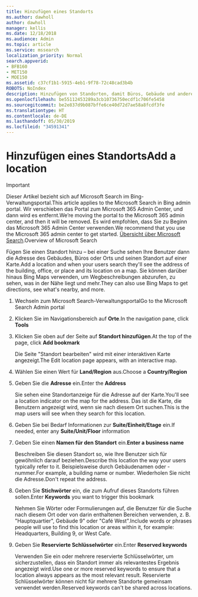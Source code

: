 ```yaml
---
title: Hinzufügen eines Standorts
ms.author: dawholl
author: dawholl
manager: kellis
ms.date: 12/18/2018
ms.audience: Admin
ms.topic: article
ms.service: mssearch
localization_priority: Normal
search.appverid:
- BFB160
- MET150
- MOE150
ms.assetid: c37cf1b1-5915-4eb1-9f78-72c48cad3b4b
ROBOTS: NoIndex
description: Hinzufügen von Standorten, damit Büros, Gebäude und andere Arbeitsbereiche Ihrer Organisation in Ihren Microsoft Search-Arbeitsergebnissen angezeigt werden
ms.openlocfilehash: be55112453289a3cb10736750ecdf1c706fe5458
ms.sourcegitcommit: be2e837d9b087bffe6ce40d72d7ae58a8fcdf3fe
ms.translationtype: HT
ms.contentlocale: de-DE
ms.lasthandoff: 05/30/2019
ms.locfileid: "34591341"
---
```

# <a name="add-a-location"></a><span data-ttu-id="9a94e-103">Hinzufügen eines Standorts</span><span class="sxs-lookup"><span data-stu-id="9a94e-103">Add a location</span></span>

> [!IMPORTANT]
> <span data-ttu-id="9a94e-104">Dieser Artikel bezieht sich auf Microsoft Search im Bing-Verwaltungsportal.</span><span class="sxs-lookup"><span data-stu-id="9a94e-104">This article applies to the Microsoft Search in Bing admin portal.</span></span> <span data-ttu-id="9a94e-105">Wir verschieben das Portal zum Microsoft 365 Admin Center, und dann wird es entfernt.</span><span class="sxs-lookup"><span data-stu-id="9a94e-105">We’re moving the portal to the Microsoft 365 admin center, and then it will be removed.</span></span> <span data-ttu-id="9a94e-106">Es wird empfohlen, dass Sie zu Beginn das Microsoft 365 Admin Center verwenden.</span><span class="sxs-lookup"><span data-stu-id="9a94e-106">We recommend that you use the Microsoft 365 admin center to get started.</span></span> <span data-ttu-id="9a94e-107">[Übersicht über Microsoft Search](overview-microsoft-search.md).</span><span class="sxs-lookup"><span data-stu-id="9a94e-107">Overview of Microsoft Search</span></span>
    
<span data-ttu-id="9a94e-108">Fügen Sie einen Standort hinzu – bei einer Suche sehen Ihre Benutzer dann die Adresse des Gebäudes, Büros oder Orts und seinen Standort auf einer Karte.</span><span class="sxs-lookup"><span data-stu-id="9a94e-108">Add a location and when your users search they'll see the address of the building, office, or place and its location on a map.</span></span> <span data-ttu-id="9a94e-109">Sie können darüber hinaus Bing Maps verwenden, um Wegbeschreibungen abzurufen, zu sehen, was in der Nähe liegt und mehr.</span><span class="sxs-lookup"><span data-stu-id="9a94e-109">They can also use Bing Maps to get directions, see what's nearby, and more.</span></span>
  
1. <span data-ttu-id="9a94e-110">Wechseln zum Microsoft Search-Verwaltungsportal</span><span class="sxs-lookup"><span data-stu-id="9a94e-110">Go to the Microsoft Search Admin portal</span></span>
    
2. <span data-ttu-id="9a94e-111">Klicken Sie im Navigationsbereich auf **Orte**.</span><span class="sxs-lookup"><span data-stu-id="9a94e-111">In the navigation pane, click **Tools**</span></span>
    
3. <span data-ttu-id="9a94e-112">Klicken Sie oben auf der Seite auf **Standort hinzufügen**.</span><span class="sxs-lookup"><span data-stu-id="9a94e-112">At the top of the page, click **Add bookmark**</span></span>
    
    <span data-ttu-id="9a94e-113">Die Seite "Standort bearbeiten" wird mit einer interaktiven Karte angezeigt.</span><span class="sxs-lookup"><span data-stu-id="9a94e-113">The Edit location page appears, with an interactive map.</span></span>
    
4. <span data-ttu-id="9a94e-114">Wählen Sie einen Wert für **Land/Region** aus.</span><span class="sxs-lookup"><span data-stu-id="9a94e-114">Choose a **Country/Region**</span></span>
    
5. <span data-ttu-id="9a94e-115">Geben Sie die **Adresse** ein.</span><span class="sxs-lookup"><span data-stu-id="9a94e-115">Enter the **Address**</span></span>
    
    <span data-ttu-id="9a94e-116">Sie sehen eine Standortanzeige für die Adresse auf der Karte.</span><span class="sxs-lookup"><span data-stu-id="9a94e-116">You'll see a location indicator on the map for the address.</span></span> <span data-ttu-id="9a94e-117">Das ist die Karte, die Benutzern angezeigt wird, wenn sie nach diesem Ort suchen.</span><span class="sxs-lookup"><span data-stu-id="9a94e-117">This is the map users will see when they search for this location.</span></span>
    
6. <span data-ttu-id="9a94e-118">Geben Sie bei Bedarf Informationen zur **Suite/Einheit/Etage** ein.</span><span class="sxs-lookup"><span data-stu-id="9a94e-118">If needed, enter any **Suite/Unit/Floor** information</span></span> 
    
7. <span data-ttu-id="9a94e-119">Geben Sie einen **Namen für den Standort** ein.</span><span class="sxs-lookup"><span data-stu-id="9a94e-119">**Enter a business name**</span></span>
    
    <span data-ttu-id="9a94e-120">Beschreiben Sie diesen Standort so, wie Ihre Benutzer sich für gewöhnlich darauf beziehen.</span><span class="sxs-lookup"><span data-stu-id="9a94e-120">Describe this location the way your users typically refer to it.</span></span> <span data-ttu-id="9a94e-121">Beispielsweise durch Gebäudenamen oder -nummer.</span><span class="sxs-lookup"><span data-stu-id="9a94e-121">For example, a building name or number.</span></span> <span data-ttu-id="9a94e-122">Wiederholen Sie nicht die Adresse.</span><span class="sxs-lookup"><span data-stu-id="9a94e-122">Don't repeat the address.</span></span>
    
8. <span data-ttu-id="9a94e-123">Geben Sie **Stichwörter** ein, die zum Aufruf dieses Standorts führen sollen.</span><span class="sxs-lookup"><span data-stu-id="9a94e-123">Enter **Keywords** you want to trigger this bookmark</span></span> 
    
    <span data-ttu-id="9a94e-124">Nehmen Sie Wörter oder Formulierungen auf, die Benutzer für die Suche nach diesem Ort oder von darin enthaltenen Bereichen verwenden, z. B. "Hauptquartier", Gebäude 9" oder "Café West".</span><span class="sxs-lookup"><span data-stu-id="9a94e-124">Include words or phrases people will use to find this location or areas within it, for example: Headquarters, Building 9, or West Cafe.</span></span>
    
9. <span data-ttu-id="9a94e-125">Geben Sie **Reservierte Schlüsselwörter** ein.</span><span class="sxs-lookup"><span data-stu-id="9a94e-125">Enter **Reserved keywords**</span></span>
    
    <span data-ttu-id="9a94e-126">Verwenden Sie ein oder mehrere reservierte Schlüsselwörter, um sicherzustellen, dass ein Standort immer als relevantestes Ergebnis angezeigt wird.</span><span class="sxs-lookup"><span data-stu-id="9a94e-126">Use one or more reserved keywords to ensure that a location always appears as the most relevant result.</span></span> <span data-ttu-id="9a94e-127">Reservierte Schlüsselwörter können nicht für mehrere Standorte gemeinsam verwendet werden.</span><span class="sxs-lookup"><span data-stu-id="9a94e-127">Reserved keywords can't be shared across locations.</span></span>

  

